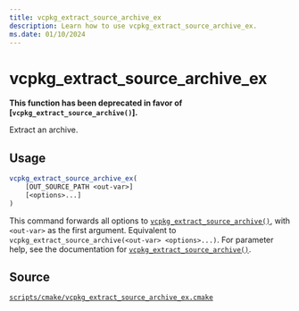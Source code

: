 ```yaml
---
title: vcpkg_extract_source_archive_ex
description: Learn how to use vcpkg_extract_source_archive_ex.
ms.date: 01/10/2024
---
```

# vcpkg_extract_source_archive_ex

**This function has been deprecated in favor of [`vcpkg_extract_source_archive()`].**

Extract an archive.

## Usage

```cmake
vcpkg_extract_source_archive_ex(
    [OUT_SOURCE_PATH <out-var>]
    [<options>...]
)
```

This command forwards all options to [`vcpkg_extract_source_archive()`](vcpkg_extract_source_archive.md), with `<out-var>` as the first argument. Equivalent to `vcpkg_extract_source_archive(<out-var> <options>...)`. For parameter help, see the documentation for [`vcpkg_extract_source_archive()`](vcpkg_extract_source_archive.md).

## Source

[`scripts/cmake/vcpkg_extract_source_archive_ex.cmake`](https://github.com/Microsoft/vcpkg/blob/master/scripts/cmake/vcpkg_extract_source_archive_ex.cmake)
